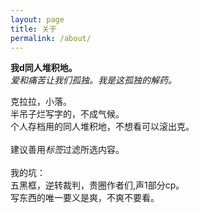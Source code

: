 ```yaml
---
layout: page
title: 关于
permalink: /about/
---
```



**我d同人堆积地。**<br>
*爱和痛苦让我们孤独。我是这孤独的解药。*

克拉拉，小落。<br>
半吊子烂写字的，不成气候。<br>
个人存档用的同人堆积地，不想看可以滚出克。<br><br>
建议善用*标签*过滤所选内容。<br><br>
我的坑：<br>五黑框，逆转裁判，贵圈作者们,声1部分cp。<br>
写东西的唯一要义是爽，不爽不要看。
